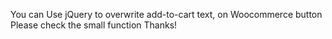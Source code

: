 You can Use jQuery to overwrite add-to-cart text, on Woocommerce button
Please check the small function
Thanks!
